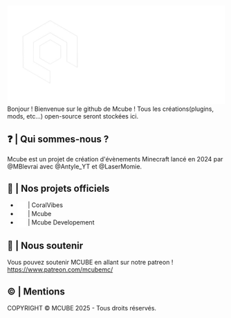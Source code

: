 ![mcubelogo](https://github.com/McubeMC/.github/blob/0a3105a678d1e4186f72cb2333d4363a011f25c4/images/mcubegithub.png)
Bonjour ! Bienvenue sur le github de Mcube ! Tous les créations(plugins, mods, etc...) open-source seront stockées ici.

## ❓ | Qui sommes-nous ?
Mcube est un projet de création d'évènements Minecraft lancé en 2024 par @MBlevrai avec @Antyle_YT et @LaserMomie.

## 💾 | Nos projets officiels
- <img src="https://github.com/McubeMC/.github/blob/main/images/CoralVibes_logo_png.png?raw=true" alt="icon" width="20" style="vertical-align: middle;"/> | CoralVibes
- <img src="https://github.com/McubeMC/.github/blob/1d19ad65d8530f517cb1551465428835bcc84a64/images/ECv1.png?raw=true" alt="icon" width="20" style="vertical-align: middle;"/> | Mcube
- <img src="https://github.com/McubeMC/.github/blob/1d19ad65d8530f517cb1551465428835bcc84a64/images/ECv1.png?raw=true" alt="icon" width="20" style="vertical-align: middle;"/> | Mcube Developement


## 👥 | Nous soutenir
Vous pouvez soutenir MCUBE en allant sur notre patreon ! https://www.patreon.com/mcubemc/


## ©️ | Mentions
COPYRIGHT © MCUBE 2025  - Tous droits réservés. 


